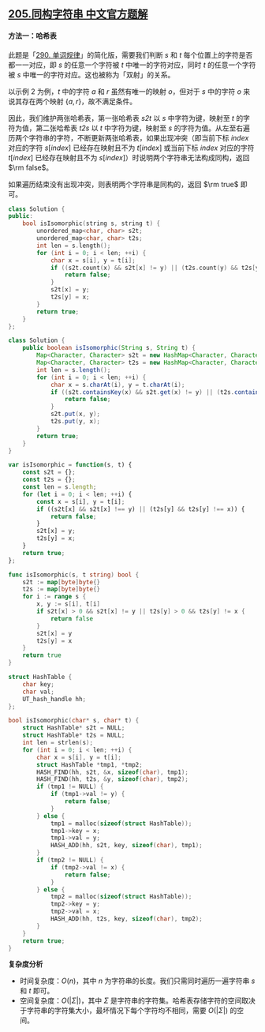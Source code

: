 ## [205.同构字符串 中文官方题解](https://leetcode.cn/problems/isomorphic-strings/solutions/100000/tong-gou-zi-fu-chuan-by-leetcode-solutio-s6fd)
#### 方法一：哈希表

此题是「[290. 单词规律](https://leetcode-cn.com/problems/word-pattern/)」的简化版，需要我们判断 $s$ 和 $t$ 每个位置上的字符是否都一一对应，即 $s$ 的任意一个字符被 $t$ 中唯一的字符对应，同时 $t$ 的任意一个字符被 $s$ 中唯一的字符对应。这也被称为「双射」的关系。

以示例 $2$ 为例，$t$ 中的字符 $a$ 和 $r$ 虽然有唯一的映射 $o$，但对于 $s$ 中的字符 $o$ 来说其存在两个映射 $\{a,r\}$，故不满足条件。

因此，我们维护两张哈希表，第一张哈希表 $\textit{s2t}$ 以 $s$ 中字符为键，映射至 $t$ 的字符为值，第二张哈希表 $\textit{t2s}$ 以 $t$ 中字符为键，映射至 $s$ 的字符为值。从左至右遍历两个字符串的字符，不断更新两张哈希表，如果出现冲突（即当前下标 $\textit{index}$ 对应的字符 $s[\textit{index}]$ 已经存在映射且不为 $t[\textit{index}]$ 或当前下标 $\textit{index}$ 对应的字符 $t[\textit{index}]$ 已经存在映射且不为 $s[\textit{index}]$）时说明两个字符串无法构成同构，返回 $\rm false$。

如果遍历结束没有出现冲突，则表明两个字符串是同构的，返回 $\rm true$ 即可。

```C++ [sol1-C++]
class Solution {
public:
    bool isIsomorphic(string s, string t) {
        unordered_map<char, char> s2t;
        unordered_map<char, char> t2s;
        int len = s.length();
        for (int i = 0; i < len; ++i) {
            char x = s[i], y = t[i];
            if ((s2t.count(x) && s2t[x] != y) || (t2s.count(y) && t2s[y] != x)) {
                return false;
            }
            s2t[x] = y;
            t2s[y] = x;
        }
        return true;
    }
};
```

```Java [sol1-Java]
class Solution {
    public boolean isIsomorphic(String s, String t) {
        Map<Character, Character> s2t = new HashMap<Character, Character>();
        Map<Character, Character> t2s = new HashMap<Character, Character>();
        int len = s.length();
        for (int i = 0; i < len; ++i) {
            char x = s.charAt(i), y = t.charAt(i);
            if ((s2t.containsKey(x) && s2t.get(x) != y) || (t2s.containsKey(y) && t2s.get(y) != x)) {
                return false;
            }
            s2t.put(x, y);
            t2s.put(y, x);
        }
        return true;
    }
}
```

```JavaScript [sol1-JavaScript]
var isIsomorphic = function(s, t) {
    const s2t = {};
    const t2s = {};
    const len = s.length;
    for (let i = 0; i < len; ++i) {
        const x = s[i], y = t[i];
        if ((s2t[x] && s2t[x] !== y) || (t2s[y] && t2s[y] !== x)) {
            return false;
        }
        s2t[x] = y;
        t2s[y] = x;
    }
    return true;
};
```

```go [sol1-Golang]
func isIsomorphic(s, t string) bool {
    s2t := map[byte]byte{}
    t2s := map[byte]byte{}
    for i := range s {
        x, y := s[i], t[i]
        if s2t[x] > 0 && s2t[x] != y || t2s[y] > 0 && t2s[y] != x {
            return false
        }
        s2t[x] = y
        t2s[y] = x
    }
    return true
}
```

```C [sol1-C]
struct HashTable {
    char key;
    char val;
    UT_hash_handle hh;
};

bool isIsomorphic(char* s, char* t) {
    struct HashTable* s2t = NULL;
    struct HashTable* t2s = NULL;
    int len = strlen(s);
    for (int i = 0; i < len; ++i) {
        char x = s[i], y = t[i];
        struct HashTable *tmp1, *tmp2;
        HASH_FIND(hh, s2t, &x, sizeof(char), tmp1);
        HASH_FIND(hh, t2s, &y, sizeof(char), tmp2);
        if (tmp1 != NULL) {
            if (tmp1->val != y) {
                return false;
            }
        } else {
            tmp1 = malloc(sizeof(struct HashTable));
            tmp1->key = x;
            tmp1->val = y;
            HASH_ADD(hh, s2t, key, sizeof(char), tmp1);
        }
        if (tmp2 != NULL) {
            if (tmp2->val != x) {
                return false;
            }
        } else {
            tmp2 = malloc(sizeof(struct HashTable));
            tmp2->key = y;
            tmp2->val = x;
            HASH_ADD(hh, t2s, key, sizeof(char), tmp2);
        }
    }
    return true;
}
```

**复杂度分析**

- 时间复杂度：$O(n)$，其中 $n$ 为字符串的长度。我们只需同时遍历一遍字符串 $s$ 和 $t$ 即可。
- 空间复杂度：$O(|\Sigma|)$，其中 $\Sigma$ 是字符串的字符集。哈希表存储字符的空间取决于字符串的字符集大小，最坏情况下每个字符均不相同，需要 $O(|\Sigma|)$ 的空间。